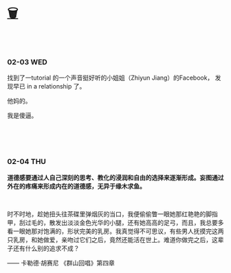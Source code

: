 # [🗑](https://yuliuu.com/BIN)

<br>

<br>

### 02-03 WED

找到了一tutorial 的一个声音挺好听的小姐姐（Zhiyun Jiang）的Facebook， 发现早已 in a relationship 了。

他妈的。

我是傻逼。

<br><br><br>

### 02-04 THU

**道德感要通过人自己深刻的思考、教化的浸润和自由的选择来逐渐形成。妄图通过外在的疼痛来形成内在的道德感，无异于缘木求鱼。**

<br>

时不时地，趁她扭头往茶碟里弹烟灰的当口，我便偷偷瞥一眼她那红艳艳的脚指甲，刮过毛的，散发出淡淡金色光华的小腿，还有她高高的足弓，而且，我总要多看一眼她那对饱满的，形状完美的乳房。我真觉得不可思议，有些男人抚摸完这两只乳房，和她做爱，亲吻过它们之后，竟然还能活在世上。难道你做完之后，这辈子还有什么别的追求不成？



—— 卡勒德·胡赛尼 《群山回唱》第四章

<br><br><br>